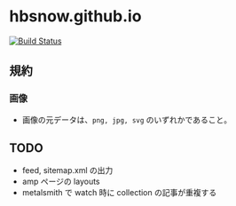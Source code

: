 # hbsnow.github.io

[![Build Status](https://travis-ci.org/hbsnow/website.svg?branch=master)](https://travis-ci.org/hbsnow/website)

## 規約

### 画像

* 画像の元データは、`png, jpg, svg` のいずれかであること。

## TODO

* feed, sitemap.xml の出力
* amp ページの layouts
* metalsmith で watch 時に collection の記事が重複する
